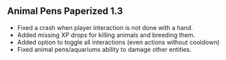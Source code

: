 ## Animal Pens Paperized 1.3

- Fixed a crash when player interaction is not done with a hand.
- Added missing XP drops for killing animals and breeding them.
- Added option to toggle all interactions (even actions without cooldown)
- Fixed animal pens/aquariums ability to damage other entities.